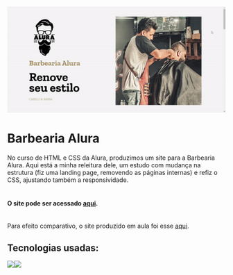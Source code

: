 <img src="https://github.com/amandisleite/barbearia-alura/blob/master/barbeariaalura-site.gif" />

# Barbearia Alura

No curso de HTML e CSS da Alura, produzimos um site para a Barbearia Alura.
Aqui está a minha releitura dele, um estudo com mudança na estrutura (fiz uma landing page, removendo as páginas internas) e refiz o CSS, ajustando também a responsividade.
<br><br>
#### O site pode ser acessado <a href="https://amandisleite.github.io/barbearia-alura/">aqui</a>.
<br>Para efeito comparativo, o site produzido em aula foi esse <a href="https://amandisleite.github.io/barbearia-alura-antigo/">aqui</a>.

## Tecnologias usadas:

<img src="https://cdn.jsdelivr.net/gh/devicons/devicon/icons/css3/css3-plain-wordmark.svg" width="40px" height="auto" /><img src="https://cdn.jsdelivr.net/gh/devicons/devicon/icons/html5/html5-plain-wordmark.svg" width="40px" height="auto"  />

